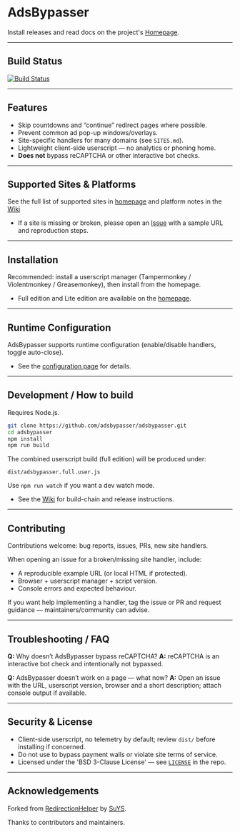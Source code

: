 # AdsBypasser

Install releases and read docs on the project's [Homepage](https://adsbypasser.github.io/).

---
## Build Status
[![Build Status](https://github.com/adsbypasser/adsbypasser/actions/workflows/unit-test.yaml/badge.svg)](https://github.com/adsbypasser/adsbypasser/actions)

---
## Features

- Skip countdowns and “continue” redirect pages where possible.
- Prevent common ad pop-up windows/overlays.
- Site-specific handlers for many domains (see `SITES.md`).
- Lightweight client-side userscript — no analytics or phoning home.
- **Does not** bypass reCAPTCHA or other interactive bot checks.

---
## Supported Sites & Platforms

See the full list of supported sites in [homepage](https://adsbypasser.github.io/) and platform notes in the [Wiki](https://github.com/adsbypasser/adsbypasser/wiki)
- If a site is missing or broken, please open an [Issue](https://github.com/adsbypasser/adsbypasser/issues) with a sample URL and reproduction steps.

---
## Installation

Recommended: install a userscript manager (Tampermonkey / Violentmonkey / Greasemonkey), then install from the homepage.
- Full edition and Lite edition are available on the [homepage](https://adsbypasser.github.io/).

---
## Runtime Configuration

AdsBypasser supports runtime configuration (enable/disable handlers, toggle auto-close).
- See the [configuration page](https://adsbypasser.github.io/configure.html) for details.

---
## Development / How to build

Requires Node.js.

```bash
git clone https://github.com/adsbypasser/adsbypasser.git
cd adsbypasser
npm install
npm run build
```

The combined userscript build (full edition) will be produced under:

```text
dist/adsbypasser.full.user.js
```

Use `npm run watch` if you want a dev watch mode.
- See the [Wiki](https://github.com/adsbypasser/adsbypasser/wiki) for build-chain and release instructions.

---
## Contributing

Contributions welcome: bug reports, issues, PRs, new site handlers.

When opening an issue for a broken/missing site handler, include:

- A reproducible example URL (or local HTML if protected).
- Browser + userscript manager + script version.
- Console errors and expected behaviour.

If you want help implementing a handler, tag the issue or PR and request guidance — maintainers/community can advise.

---
## Troubleshooting / FAQ

**Q:** Why doesn’t AdsBypasser bypass reCAPTCHA?
**A:** reCAPTCHA is an interactive bot check and intentionally not bypassed.

**Q:** AdsBypasser doesn’t work on a page — what now?
**A:** Open an issue with the URL, userscript version, browser and a short description; attach console output if available.

---
## Security & License

- Client-side userscript, no telemetry by default; review `dist/` before installing if concerned.
- Do not use to bypass payment walls or violate site terms of service.
- Licensed under the 'BSD 3-Clause License' — see [`LICENSE`](LICENSE.txt) in the repo.

---
## Acknowledgements

Forked from [RedirectionHelper](https://userscripts-mirror.org/scripts/show/69797) by [SuYS](https://userscripts-mirror.org/users/SuYS.html).

Thanks to contributors and maintainers.
